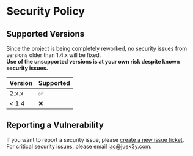 # Security Policy

## Supported Versions

Since the project is being completely reworked, no security issues from versions older than 1.4.x will be fixed.
<br>**Use of the unsupported versions is at your own risk despite known security issues.**

| Version | Supported          |
| ------- | ------------------ |
| 2.x.x   | :white_check_mark: |
| < 1.4   | :x:                |

## Reporting a Vulnerability

If you want to report a security issue, please [create a new issue ticket](https://github.com/JueK3y/Instagram-automated-commenting/issues/new).
<br>For critical security issues, please email [iac@juek3y.com](mailto:iac@juek3y.com).